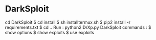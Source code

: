 # DarkSploit
cd DarkSploit  $ cd install  $ sh installtermux.sh  $ pip2 install -r requirements.txt  $ cd ..  Run :   python2 DrXp.py  DarkSploit commands :  $ show options  $ show exploits  $ use exploits
